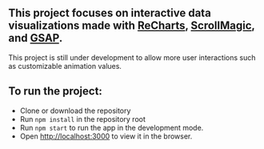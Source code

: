 ## This project focuses on interactive data visualizations made with [ReCharts](https://recharts.org/en-US/), [ScrollMagic](https://scrollmagic.io/), and [GSAP](https://greensock.com/gsap/).

This project is still under development to allow more user interactions such as customizable animation values.

## To run the project:

- Clone or download the repository
- Run `npm install` in the repository root
- Run `npm start` to run the app in the development mode.<br />
- Open [http://localhost:3000](http://localhost:3000) to view it in the browser.
